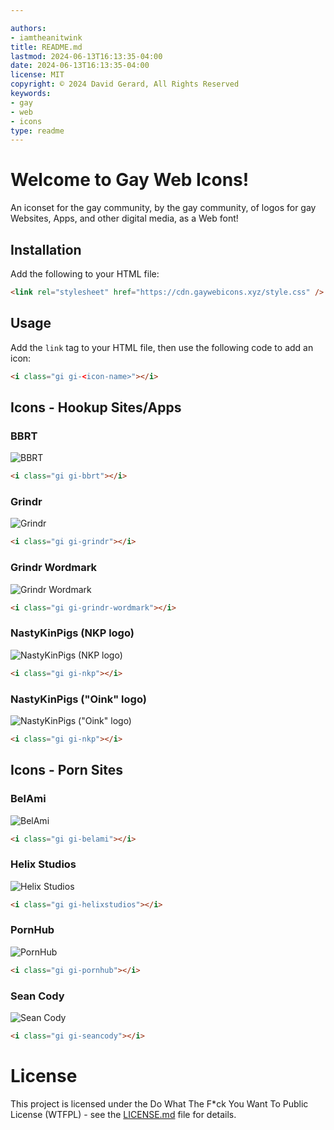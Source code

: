 ```yaml
---

authors:
- iamtheanitwink
title: README.md
lastmod: 2024-06-13T16:13:35-04:00
date: 2024-06-13T16:13:35-04:00
license: MIT
copyright: © 2024 David Gerard, All Rights Reserved
keywords:
- gay
- web
- icons
type: readme
---
```


<style src="https://cdn.gaywebicons.xyz/style.css"></style>

# Welcome to Gay Web Icons!

An iconset for the gay community, by the gay community, of logos for gay Websites, Apps, and other digital media, as a Web font!

## Installation

Add the following to your HTML file:

```html
<link rel="stylesheet" href="https://cdn.gaywebicons.xyz/style.css" />
```

## Usage

Add the `link` tag to your HTML file, then use the following code to add an icon:

```html
<i class="gi gi-<icon-name>"></i>
```

## Icons - Hookup Sites/Apps

### BBRT

![BBRT](./source-svg/hookup-sites/bbrt.svg)

<i class="gi gi-bbrt"></i>

```html
<i class="gi gi-bbrt"></i>
```

### Grindr

![Grindr](./source-svg/hookup-sites/grindr.svg)

```html
<i class="gi gi-grindr"></i>
```

### Grindr Wordmark

![Grindr Wordmark](./source-svg/hookup-sites/grindr-wordmark.svg)

```html
<i class="gi gi-grindr-wordmark"></i>
```

### NastyKinPigs (NKP logo)

![NastyKinPigs (NKP logo)](./source-svg/hookup-sites/nkp.svg)

```html
<i class="gi gi-nkp"></i>
```

### NastyKinPigs ("Oink" logo)

![NastyKinPigs ("Oink" logo)](./source-svg/hookup-sites/oink.svg)

```html
<i class="gi gi-nkp"></i>
```

## Icons - Porn Sites


### BelAmi


![BelAmi](./source-svg/porn/belami.svg)


```html
<i class="gi gi-belami"></i>
```

### Helix Studios

![Helix Studios](./source-svg/porn/helixstudios.svg)


```html
<i class="gi gi-helixstudios"></i>
```

### PornHub

![PornHub](./source-svg/porn/pornhub.svg)

```html
<i class="gi gi-pornhub"></i>
```
### Sean Cody

![Sean Cody](./source-svg/porn/sean-cody.svg)

```html
<i class="gi gi-seancody"></i>
```


# License

This project is licensed under the Do What The F\*ck You Want To Public License (WTFPL) - see the [LICENSE.md](LICENSE.md) file for details.
